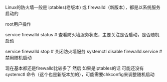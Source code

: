 
Linux的防火墙一般是 iptables(老版本) 或 firewalld（新版本），都是以系统服务启动的

root用户操作

service firewalld status  # 查看防火墙服务状态，主要关注是否启动，是否随机启动

service firewalld stop  # 关闭防火墙服务
systemctl disable firewalld.service # 禁用随机启动 


现在基本都还是firewalld比较多了 然后 如果是iptables的话 可能还没有systemctl 命令（这个也是新版本加的），可能需要chkconfig来调整随机启动